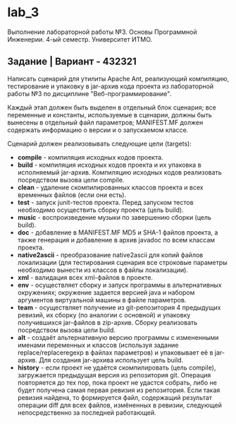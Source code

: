 # lab_3
Выполнение лабораторной работы №3. Основы Программной Инженерии. 4-ый семестр. Университет ИТМО. 

## Задание | Вариант - 432321

Написать сценарий для утилиты Apache Ant, реализующий компиляцию, тестирование и упаковку в jar-архив кода проекта из лабораторной работы №3 по дисциплине "Веб-программирование".

Каждый этап должен быть выделен в отдельный блок сценария; все переменные и константы, используемые в сценарии, должны быть вынесены в отдельный файл параметров; MANIFEST.MF должен содержать информацию о версии и о запускаемом классе. <br />

Cценарий должен реализовывать следующие цели (targets): <br />

- **compile** - компиляция исходных кодов проекта.  <br />
- **build** - компиляция исходных кодов проекта и их упаковка в исполняемый jar-архив. Компиляцию исходных кодов реализовать посредством вызова цели compile. <br />
- **clean** - удаление скомпилированных классов проекта и всех временных файлов (если они есть). <br />
- **test** - запуск junit-тестов проекта. Перед запуском тестов необходимо осуществить сборку проекта (цель build). <br />
- **music** - воспроизведение музыки по завершению сборки (цель build). <br />
- **doc** - добавление в MANIFEST.MF MD5 и SHA-1 файлов проекта, а также генерация и добавление в архив javadoc по всем классам проекта. <br />
- **native2ascii** - преобразование native2ascii для копий файлов локализации (для тестирования сценария все строковые параметры необходимо вынести из классов в файлы локализации). <br />
- **xml** - валидация всех xml-файлов в проекте. <br />
- **env** - осуществляет сборку и запуск программы в альтернативных окружениях; окружение задается версией java и набором аргументов виртуальной машины в файле параметров. <br />
- **team** - осуществляет получение из git-репозитория 4 предыдущих ревизий, их сборку (по аналогии с основной) и упаковку получившихся jar-файлов в zip-архив. Сборку реализовать посредством вызова цели build. <br />
- **alt** - создаёт альтернативную версию программы с измененными именами переменных и классов (используя задание replace/replaceregexp в файлах параметров) и упаковывает её в jar-архив. Для создания jar-архива использует цель build. <br />
- **history** - если проект не удаётся скомпилировать (цель compile), загружается предыдущая версия из репозитория git. Операция повторяется до тех пор, пока проект не удастся собрать, либо не будет получена самая первая ревизия из репозитория. Если такая ревизия найдена, то формируется файл, содержащий результат операции diff для всех файлов, измёненных в ревизии, следующей непосредственно за последней работающей. <br />

